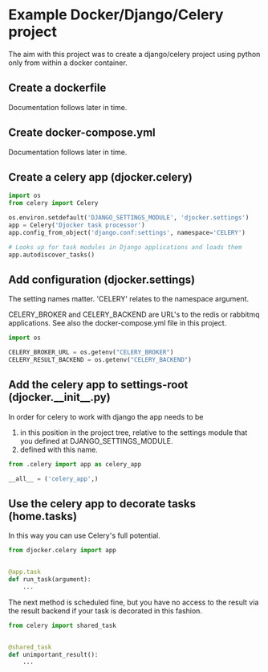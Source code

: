 Example Docker/Django/Celery project
===

The aim with this project was to create a django/celery project using python only from within a docker container.

Create a dockerfile
---

Documentation follows later in time.

Create docker-compose.yml
---

Documentation follows later in time.

Create a celery app (djocker.celery)
---

```python
import os
from celery import Celery

os.environ.setdefault('DJANGO_SETTINGS_MODULE', 'djocker.settings')
app = Celery('Djocker task processor')
app.config_from_object('django.conf:settings', namespace='CELERY')

# Looks up for task modules in Django applications and loads them
app.autodiscover_tasks()
```

Add configuration (djocker.settings)
---

The setting names matter. 'CELERY' relates to the namespace argument.

CELERY_BROKER and CELERY_BACKEND are URL's to the redis or rabbitmq applications. See also the docker-compose.yml file in this project.

```python
import os

CELERY_BROKER_URL = os.getenv("CELERY_BROKER")
CELERY_RESULT_BACKEND = os.getenv("CELERY_BACKEND")
```

Add the celery app to settings-root (djocker.\_\_init\_\_.py)
---

In order for celery to work with django the app needs to be

1. in this position in the project tree, relative to the settings module that you defined at DJANGO_SETTINGS_MODULE.
2. defined with this name.

```python
from .celery import app as celery_app

__all__ = ('celery_app',)
```

Use the celery app to decorate tasks (home.tasks)
---

In this way you can use Celery's full potential.

```python
from djocker.celery import app


@app.task
def run_task(argument):
    ...
```

The next method is scheduled fine, but you have no access to the result via the result backend if your task is decorated in this fashion.

```python
from celery import shared_task


@shared_task
def unimportant_result():
    ...
```